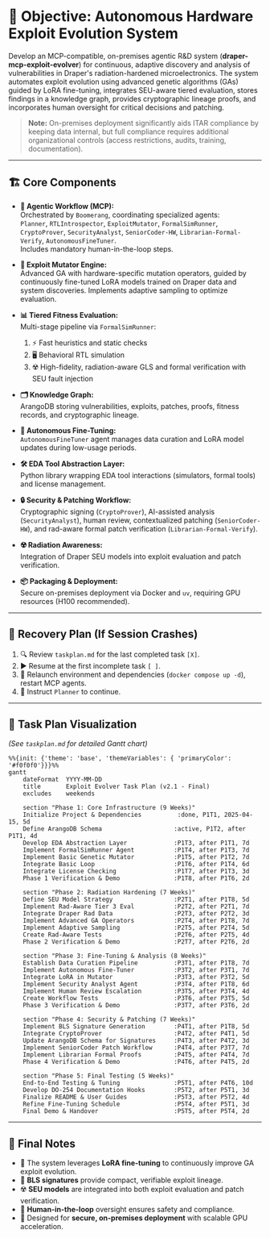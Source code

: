 # 🎯 Objective: Autonomous Hardware Exploit Evolution System

Develop an MCP-compatible, on-premises agentic R&D system (**draper-mcp-exploit-evolver**) for continuous, adaptive discovery and analysis of vulnerabilities in Draper's radiation-hardened microelectronics. The system automates exploit evolution using advanced genetic algorithms (GAs) guided by LoRA fine-tuning, integrates SEU-aware tiered evaluation, stores findings in a knowledge graph, provides cryptographic lineage proofs, and incorporates human oversight for critical decisions and patching.

> **Note:** On-premises deployment significantly aids ITAR compliance by keeping data internal, but full compliance requires additional organizational controls (access restrictions, audits, training, documentation).

---

## 🏗️ Core Components

- **🤖 Agentic Workflow (MCP):**  
  Orchestrated by `Boomerang`, coordinating specialized agents:  
  `Planner`, `RTLIntrospector`, `ExploitMutator`, `FormalSimRunner`, `CryptoProver`, `SecurityAnalyst`, `SeniorCoder-HW`, `Librarian-Formal-Verify`, `AutonomousFineTuner`.  
  Includes mandatory human-in-the-loop steps.

- **🧬 Exploit Mutator Engine:**  
  Advanced GA with hardware-specific mutation operators, guided by continuously fine-tuned LoRA models trained on Draper data and system discoveries. Implements adaptive sampling to optimize evaluation.

- **📊 Tiered Fitness Evaluation:**  
  Multi-stage pipeline via `FormalSimRunner`:  
  1. ⚡ Fast heuristics and static checks  
  2. 🖥️ Behavioral RTL simulation  
  3. ☢️ High-fidelity, radiation-aware GLS and formal verification with SEU fault injection

- **🗂️ Knowledge Graph:**  
  ArangoDB storing vulnerabilities, exploits, patches, proofs, fitness records, and cryptographic lineage.

- **🧠 Autonomous Fine-Tuning:**  
  `AutonomousFineTuner` agent manages data curation and LoRA model updates during low-usage periods.

- **🛠️ EDA Tool Abstraction Layer:**  
  Python library wrapping EDA tool interactions (simulators, formal tools) and license management.

- **🔒 Security & Patching Workflow:**  
  Cryptographic signing (`CryptoProver`), AI-assisted analysis (`SecurityAnalyst`), human review, contextualized patching (`SeniorCoder-HW`), and rad-aware formal patch verification (`Librarian-Formal-Verify`).

- **☢️ Radiation Awareness:**  
  Integration of Draper SEU models into exploit evaluation and patch verification.

- **📦 Packaging & Deployment:**  
  Secure on-premises deployment via Docker and `uv`, requiring GPU resources (H100 recommended).

---

## 🔄 Recovery Plan (If Session Crashes)

1. 🔍 Review `taskplan.md` for the last completed task `[X]`.
2. ▶️ Resume at the first incomplete task `[ ]`.
3. 🚀 Relaunch environment and dependencies (`docker compose up -d`), restart MCP agents.
4. 📝 Instruct `Planner` to continue.

---

## 📅 Task Plan Visualization

*(See `taskplan.md` for detailed Gantt chart)*

```mermaid
%%{init: {'theme': 'base', 'themeVariables': { 'primaryColor': '#f0f0f0'}}}%%
gantt
    dateFormat  YYYY-MM-DD
    title       Exploit Evolver Task Plan (v2.1 - Final)
    excludes    weekends

    section "Phase 1: Core Infrastructure (9 Weeks)"
    Initialize Project & Dependencies          :done, P1T1, 2025-04-15, 5d
    Define ArangoDB Schema                    :active, P1T2, after P1T1, 4d
    Develop EDA Abstraction Layer             :P1T3, after P1T1, 7d
    Implement FormalSimRunner Agent           :P1T4, after P1T3, 7d
    Implement Basic Genetic Mutator           :P1T5, after P1T2, 7d
    Integrate Basic Loop                      :P1T6, after P1T4, 6d
    Integrate License Checking                :P1T7, after P1T3, 3d
    Phase 1 Verification & Demo               :P1T8, after P1T6, 2d

    section "Phase 2: Radiation Hardening (7 Weeks)"
    Define SEU Model Strategy                 :P2T1, after P1T8, 5d
    Implement Rad-Aware Tier 3 Eval           :P2T2, after P2T1, 7d
    Integrate Draper Rad Data                 :P2T3, after P2T2, 3d
    Implement Advanced GA Operators           :P2T4, after P1T8, 7d
    Implement Adaptive Sampling               :P2T5, after P2T4, 5d
    Create Rad-Aware Tests                    :P2T6, after P2T5, 4d
    Phase 2 Verification & Demo               :P2T7, after P2T6, 2d

    section "Phase 3: Fine-Tuning & Analysis (8 Weeks)"
    Establish Data Curation Pipeline          :P3T1, after P1T8, 7d
    Implement Autonomous Fine-Tuner           :P3T2, after P3T1, 7d
    Integrate LoRA in Mutator                 :P3T3, after P3T2, 5d
    Implement Security Analyst Agent          :P3T4, after P1T8, 6d
    Implement Human Review Escalation         :P3T5, after P3T4, 4d
    Create Workflow Tests                     :P3T6, after P3T5, 5d
    Phase 3 Verification & Demo               :P3T7, after P3T6, 2d

    section "Phase 4: Security & Patching (7 Weeks)"
    Implement BLS Signature Generation        :P4T1, after P1T8, 5d
    Integrate CryptoProver                    :P4T2, after P4T1, 5d
    Update ArangoDB Schema for Signatures     :P4T3, after P4T2, 3d
    Implement SeniorCoder Patch Workflow      :P4T4, after P3T7, 7d
    Implement Librarian Formal Proofs         :P4T5, after P4T4, 7d
    Phase 4 Verification & Demo               :P4T6, after P4T5, 2d

    section "Phase 5: Final Testing (5 Weeks)"
    End-to-End Testing & Tuning               :P5T1, after P4T6, 10d
    Develop DO-254 Documentation Hooks        :P5T2, after P5T1, 3d
    Finalize README & User Guides             :P5T3, after P5T2, 4d
    Refine Fine-Tuning Schedule               :P5T4, after P5T1, 3d
    Final Demo & Handover                     :P5T5, after P5T4, 2d
```

---

## 📝 Final Notes

- 🔄 The system leverages **LoRA fine-tuning** to continuously improve GA exploit evolution.
- 🔐 **BLS signatures** provide compact, verifiable exploit lineage.
- ☢️ **SEU models** are integrated into both exploit evaluation and patch verification.
- 👥 **Human-in-the-loop** oversight ensures safety and compliance.
- 🏢 Designed for **secure, on-premises deployment** with scalable GPU acceleration.
